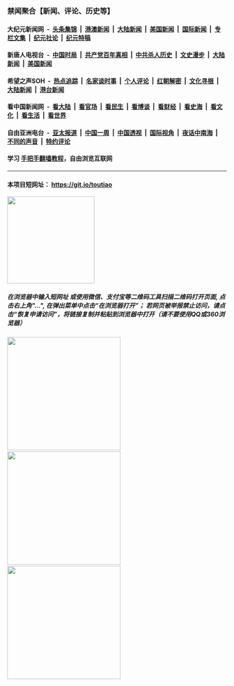 ### 禁闻聚合【新闻、评论、历史等】

#### 大纪元新闻网 &nbsp;-&nbsp; [头条集锦](indexes/E头条集锦.md?t=03152302) &nbsp;|&nbsp; [港澳新闻](indexes/E港澳新闻.md?t=03152302)  &nbsp;|&nbsp; [大陆新闻](indexes/E大陆新闻.md?t=03152302) &nbsp;|&nbsp; [美国新闻](indexes/E美国新闻.md?t=03152302) &nbsp;|&nbsp; [国际新闻](indexes/E国际新闻.md?t=03152302) &nbsp;|&nbsp; [专栏文集](indexes/E专栏文集.md?t=03152302) &nbsp;|&nbsp; [纪元社论](indexes/E纪元社论.md?t=03152302) &nbsp;|&nbsp; [纪元特稿](indexes/E纪元特稿.md?t=03152302) 

#### 新唐人电视台 &nbsp;-&nbsp; [中国时局](indexes/N中国时局.md?t=03152302) &nbsp;|&nbsp; [共产党百年真相](indexes/N共产党百年真相.md?t=03152302) &nbsp;|&nbsp; [中共杀人历史](indexes/N中共杀人历史.md?t=03152302) &nbsp;|&nbsp; [文史漫步](indexes/N文史漫步.md?t=03152302) &nbsp;|&nbsp; [大陆新闻](indexes/N大陆新闻.md?t=03152302) &nbsp;|&nbsp; [美国新闻](indexes/N美国新闻.md?t=03152302)

#### 希望之声SOH &nbsp;-&nbsp; [热点追踪](indexes/H热点追踪.md?t=03152302) &nbsp;|&nbsp; [名家谈时事](indexes/H名家谈时事.md?t=03152302) &nbsp;|&nbsp; [个人评论](indexes/H个人评论.md?t=03152302)  &nbsp;|&nbsp; [红朝解密](indexes/H红朝解密.md?t=03152302) &nbsp;|&nbsp; [文化寻根](indexes/H文化寻根.md?t=03152302) &nbsp;|&nbsp; [大陆新闻](indexes/H大陆新闻.md?t=03152302) &nbsp;|&nbsp; [港台新闻](indexes/H港台新闻.md?t=03152302)

#### 看中国新闻网 &nbsp;-&nbsp; [看大陆](indexes/S看大陆.md?t=03152302) &nbsp;|&nbsp; [看官场](indexes/S看官场.md?t=03152302) &nbsp;|&nbsp; [看民生](indexes/S看民生.md?t=03152302)  &nbsp;|&nbsp; [看博谈](indexes/S看博谈.md?t=03152302) &nbsp;|&nbsp; [看财经](indexes/S看财经.md?t=03152302) &nbsp;|&nbsp; [看史海](indexes/S看史海.md?t=03152302) &nbsp;|&nbsp; [看文化](indexes/S看文化.md?t=03152302) &nbsp;|&nbsp; [看生活](indexes/S看生活.md?t=03152302) &nbsp;|&nbsp; [看世界](indexes/S看世界.md?t=03152302)

#### 自由亚洲电台 &nbsp;-&nbsp; [亚太报道](indexes/R亚太报道.md?t=03152302) &nbsp;|&nbsp; [中国一周](indexes/R中国一周.md?t=03152302) &nbsp;|&nbsp; [中国透视](indexes/R中国透视.md?t=03152302)  &nbsp;|&nbsp; [国际视角](indexes/R国际视角.md?t=03152302) &nbsp;|&nbsp; [夜话中南海](indexes/R夜话中南海.md?t=03152302) &nbsp;|&nbsp; [不同的声音](indexes/R不同的声音.md?t=03152302) &nbsp;|&nbsp; [特约评论](indexes/R特约评论.md?t=03152302)

#### 学习 [手把手翻墙教程](https://github.com/gfw-breaker/guides/wiki)，自由浏览互联网

----

#### 本项目短网址： https://git.io/toutiao
<img src="https://raw.githubusercontent.com/gfw-breaker/banned-news/master/scripts/img/qr.png" width="200px"/>  

##### 在浏览器中输入短网址 或使用微信、支付宝等二维码工具扫描二维码打开页面, 点击右上角"...", 在弹出菜单中点击“在浏览器打开”； 若网页被举报禁止访问，请点击“恢复申请访问”，将链接复制并粘贴到浏览器中打开（请不要使用QQ或360浏览器）

<img src="https://raw.githubusercontent.com/gfw-breaker/banned-news/master/scripts/img/1.png" width="260px"/> &nbsp; <img src="https://raw.githubusercontent.com/gfw-breaker/banned-news/master/scripts/img/2.png" width="260px"/> &nbsp; <img src="https://raw.githubusercontent.com/gfw-breaker/banned-news/master/scripts/img/3.png" width="260px"/>
